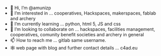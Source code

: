 - 👋 Hi, I’m @amunizp
- 👀 I’m interested in ... cooperatives, Hackspaces, makerspaces, fablab and archery
- 🌱 I’m currently learning ... python, html 5, JS and css
- 💞️ I’m looking to collaborate on ... hackspaces, facilities management, cooperatives, comunity benefit societies and archery in general
- 📫 How to reach me ... gitlab same username. 
- 🕸️ web page with blog and further contact details  ... c4ad.eu

<!---
amunizp/amunizp is a ✨ special ✨ repository because its `README.md` (this file) appears on your GitHub profile.
You can click the Preview link to take a look at your changes.
--->
